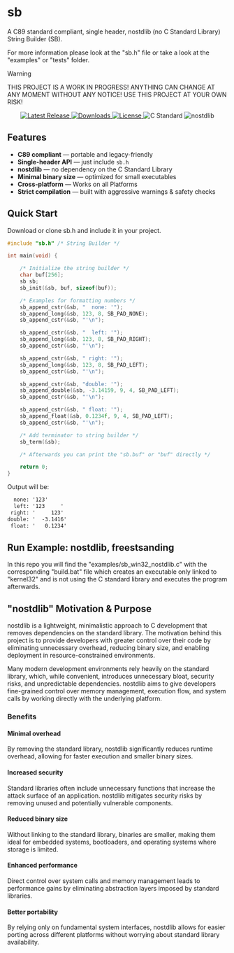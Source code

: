 # sb
A C89 standard compliant, single header, nostdlib (no C Standard Library) String Builder (SB).

For more information please look at the "sb.h" file or take a look at the "examples" or "tests" folder.

> [!WARNING]
> THIS PROJECT IS A WORK IN PROGRESS! ANYTHING CAN CHANGE AT ANY MOMENT WITHOUT ANY NOTICE! USE THIS PROJECT AT YOUR OWN RISK!

<p align="center">
  <a href="https://github.com/nickscha/sb/releases">
    <img src="https://img.shields.io/github/v/release/nickscha/sb?style=flat-square&color=blue" alt="Latest Release">
  </a>
  <a href="https://github.com/nickscha/sb/releases">
    <img src="https://img.shields.io/github/downloads/nickscha/sb/total?style=flat-square&color=brightgreen" alt="Downloads">
  </a>
  <a href="https://opensource.org/licenses/MIT">
    <img src="https://img.shields.io/badge/License-MIT-yellow.svg?style=flat-square" alt="License">
  </a>
  <img src="https://img.shields.io/badge/Standard-C89-orange?style=flat-square" alt="C Standard">
  <img src="https://img.shields.io/badge/nolib-nostdlib-lightgrey?style=flat-square" alt="nostdlib">
</p>

## **Features**
- **C89 compliant** — portable and legacy-friendly  
- **Single-header API** — just include `sb.h`  
- **nostdlib** — no dependency on the C Standard Library  
- **Minimal binary size** — optimized for small executables  
- **Cross-platform** — Works on all Platforms
- **Strict compilation** — built with aggressive warnings & safety checks  

## Quick Start

Download or clone sb.h and include it in your project.

```C
#include "sb.h" /* String Builder */

int main(void) {

    /* Initialize the string builder */
    char buf[256];
    sb sb;
    sb_init(&sb, buf, sizeof(buf));

    /* Examples for formatting numbers */
    sb_append_cstr(&sb, "  none: '");
    sb_append_long(&sb, 123, 8, SB_PAD_NONE);
    sb_append_cstr(&sb, "'\n");

    sb_append_cstr(&sb, "  left: '");
    sb_append_long(&sb, 123, 8, SB_PAD_RIGHT);
    sb_append_cstr(&sb, "'\n");

    sb_append_cstr(&sb, " right: '");
    sb_append_long(&sb, 123, 8, SB_PAD_LEFT);
    sb_append_cstr(&sb, "'\n");

    sb_append_cstr(&sb, "double: '");
    sb_append_double(&sb, -3.14159, 9, 4, SB_PAD_LEFT);
    sb_append_cstr(&sb, "'\n");

    sb_append_cstr(&sb, " float: '");
    sb_append_float(&sb, 0.1234f, 9, 4, SB_PAD_LEFT);
    sb_append_cstr(&sb, "'\n");

    /* Add terminator to string builder */
    sb_term(&sb);

    /* Afterwards you can print the "sb.buf" or "buf" directly */

    return 0;
}
```

Output will be:

```txt
  none: '123'
  left: '123     '
 right: '     123'
double: '  -3.1416'
 float: '   0.1234'
```

## Run Example: nostdlib, freestsanding

In this repo you will find the "examples/sb_win32_nostdlib.c" with the corresponding "build.bat" file which
creates an executable only linked to "kernel32" and is not using the C standard library and executes the program afterwards.

## "nostdlib" Motivation & Purpose

nostdlib is a lightweight, minimalistic approach to C development that removes dependencies on the standard library. The motivation behind this project is to provide developers with greater control over their code by eliminating unnecessary overhead, reducing binary size, and enabling deployment in resource-constrained environments.

Many modern development environments rely heavily on the standard library, which, while convenient, introduces unnecessary bloat, security risks, and unpredictable dependencies. nostdlib aims to give developers fine-grained control over memory management, execution flow, and system calls by working directly with the underlying platform.

### Benefits

#### Minimal overhead
By removing the standard library, nostdlib significantly reduces runtime overhead, allowing for faster execution and smaller binary sizes.

#### Increased security
Standard libraries often include unnecessary functions that increase the attack surface of an application. nostdlib mitigates security risks by removing unused and potentially vulnerable components.

#### Reduced binary size
Without linking to the standard library, binaries are smaller, making them ideal for embedded systems, bootloaders, and operating systems where storage is limited.

#### Enhanced performance
Direct control over system calls and memory management leads to performance gains by eliminating abstraction layers imposed by standard libraries.

#### Better portability
By relying only on fundamental system interfaces, nostdlib allows for easier porting across different platforms without worrying about standard library availability.

